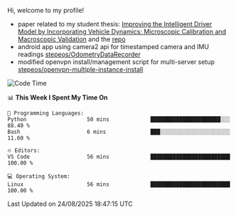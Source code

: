 Hi, welcome to my profile!

* paper related to my student thesis: [Improving the Intelligent Driver Model by Incorporating Vehicle Dynamics: Microscopic Calibration and Macroscopic Validation](https://doi.org/10.48550/arXiv.2408.03722) and the [repo](https://github.com/stepeos/pycarmodel_calibration)
* android app using camera2 api for timestamped camera and IMU readings [stepeos/OdometryDataRecorder](https://github.com/stepeos/OdometryDataRecorder)
* modified openvpn install/management script for multi-server setup [stepeos/openvpn-multiple-instance-install](https://github.com/stepeos/openvpn-multiple-instance-install)

<!--START_SECTION:waka-->
![Code Time](http://img.shields.io/badge/Code%20Time-2%2C169%20hrs%2017%20mins-blue)

📊 **This Week I Spent My Time On** 

```text
💬 Programming Languages: 
Python                   50 mins             ██████████████████████░░░   88.40 % 
Bash                     6 mins              ███░░░░░░░░░░░░░░░░░░░░░░   11.60 % 

🔥 Editors: 
VS Code                  56 mins             █████████████████████████   100.00 % 

💻 Operating System: 
Linux                    56 mins             █████████████████████████   100.00 % 
```


 Last Updated on 24/08/2025 18:47:15 UTC
<!--END_SECTION:waka-->
